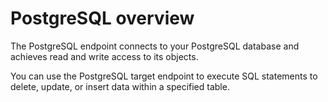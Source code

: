 # PostgreSQL overview

The PostgreSQL endpoint connects to your PostgreSQL database and achieves read and write access to its objects.

You can use the PostgreSQL target endpoint to execute SQL statements to delete, update, or insert data within a specified table.
